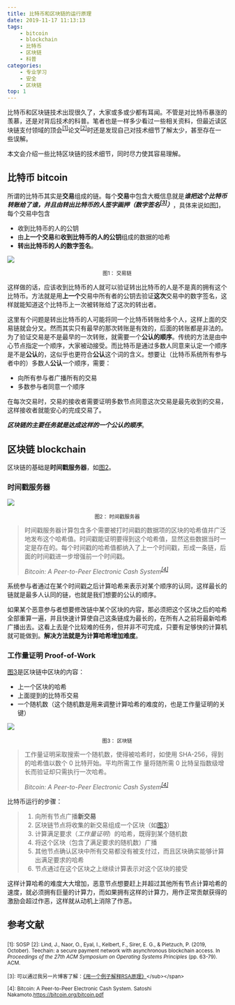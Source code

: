 ```yaml
---
title: 比特币和区块链的运行原理
date: 2019-11-17 11:13:13
tags:
    - bitcoin
    - blockchain
    - 比特币
    - 区块链
    - 科普
categories:
    - 专业学习
    - 安全
    - 区块链
top: 1
---
```




比特币和区块链技术出现很久了，大家或多或少都有耳闻。不管是对比特币暴涨的羡慕，还是对背后技术的科普。笔者也是一样多少看过一些相关资料，但最近读区块链支付领域的顶会<sup><a href="#foot_note_1">[1]</a></sup>论文<sup><a href="#foot_note_2">[2]</a></sup>时还是发现自己对技术细节了解太少，甚至存在一些误解。

本文会介绍一些比特区块链的技术细节，同时尽力使其容易理解。



<!--more-->

## 比特币 bitcoin

所谓的比特币其实是**交易**组成的链。每个**交易**中包含大概信息就是***谁把这个比特币转账给了谁，并且由转出比特币的人签字画押（数字签名<sup><a href="#foot_note_3">[3]</a></sup>）***，具体来说如[图1](#pic_1)，每个交易中包含

* 收到比特币的人的公钥
* 由**上一个交易**和**收到比特币的人的公钥**组成的数据的哈希
* **转出比特币的人的数字签名**。

![](https://tva1.sinaimg.cn/large/006y8mN6gy1g91yo948kjj30lw0crab5.jpg)

<center><span id="pic_1"><sub>图1： 交易链</sub></span></center>

这样做的话，应该收到比特币的人就可以验证转出比特币的人是不是真的拥有这个比特币。方法就是用**上一个**交易中所有者的公钥去验证**这次**交易中的数字签名，这样就能知道这个比特币上一次被转账给了这次的转出者。

这里有个问题是转出比特币的人可能将同一个比特币转账给多个人，这样上面的交易链就会分叉。然而其实只有最早的那次转账是有效的，后面的转账都是非法的。为了验证交易是不是最早的一次转账，就需要一个**公认的顺序**。传统的方法是由中心节点指定一个顺序，大家被动接受。而比特币是通过多数人同意来认定一个顺序是不是**公认**的，这似乎也更符合**公认**这个词的含义。想要让（比特币系统所有参与者中的）多数人**公认**一个顺序，需要：

* 向所有参与者广播所有的交易
* 多数参与者同意一个顺序

在每次交易时，交易的接收者需要证明多数节点同意这次交易是最先收到的交易，这样接收者就能安心的完成交易了。

***区块链的主要任务就是达成这样的一个公认的顺序***。

## 区块链 blockchain

区块链的基础是**时间戳服务器**，如[图2](#pic_2)。

### 时间戳服务器

![](https://tva1.sinaimg.cn/large/006y8mN6ly1g926rnfzp5j30om07gq38.jpg)

<center><span id="pic_2"><sub>图2： 时间戳服务器</sub></span></center>

> 时间戳服务器计算包含多个需要被打时间戳的数据项的区块的哈希值并广泛地发布这个哈希值。时间戳能证明要得到这个哈希值，显然这些数据当时一定是存在的。每个时间戳的哈希值都纳入了上一个时间戳，形成一条链，后面的时间戳进一步增强前一个时间戳。
>
> *Bitcoin: A Peer-to-Peer Electronic Cash System<sup><a href="#foot_note_4">[4]</a></sup>*

系统参与者通过在某个时间戳之后计算哈希来表示对某个顺序的认同，这样最长的链就是最多人认同的链，也就是我们想要的公认的顺序。

如果某个恶意参与者想要修改链中某个区块的内容，那必须把这个区块之后的哈希全部重算一遍，并且快速计算使自己这条链成为最长的，在所有人之前将最新哈希广播出去。这看上去是个比较难的任务，但并非不可完成，只要有足够快的计算机就可能做到。**解决方法就是为计算哈希增加难度**。

### 工作量证明 Proof-of-Work

[图3](#pic_3)是区块链中区块的内容：

* 上一个区块的哈希
* 上面提到的比特币交易
* 一个随机数（这个随机数是用来调整计算哈希的难度的，也是工作量证明的关键）

![](https://tva1.sinaimg.cn/large/006y8mN6ly1g9281qoyhej30ow06smxl.jpg)

<center><span id="pic_3"><sub>图3： 区块链</sub></span></center>

> 工作量证明采取搜索一个随机数，使得被哈希时，如使用 SHA-256，得到的哈希值以数个 0 比特开始。平均所需工作 量将随所需 0 比特呈指数级增长而验证却只需执行一次哈希。
>
> *Bitcoin: A Peer-to-Peer Electronic Cash System<sup><a href="#foot_note_4">[4]</a></sup>*

比特币运行的步骤：

> 1. 向所有节点广播**新交易**
> 2. 区块链节点将收集的新交易组成一个区块（如[图3](#pic_3)）
> 3. 计算满足要求（*工作量证明*）的哈希，既得到某个随机数
> 4. 将这个区块（包含了满足要求的随机数）广播
> 5. 其他节点确认区块中所有交易都没有被支付过，而且区块确实能够计算出满足要求的哈希
> 6. 节点通过在这个区块之上继续计算表示对这个区块的接受

这样计算哈希的难度大大增加，恶意节点想要赶上并超过其他所有节点计算哈希的速度，就必须拥有巨量的计算力，而如果拥有这样的计算力，用作正常贡献获得的激励会超过作恶，这样就从动机上消除了作恶。

## 参考文献

<span id="foot_note_1"><sub>[1]: SOSP</sub></span>
<span id="foot_note_2"><sub>[2]: Lind, J., Naor, O., Eyal, I., Kelbert, F., Sirer, E. G., & Pietzuch, P. (2019, October). Teechain: a secure payment network with asynchronous blockchain access. In *Proceedings of the 27th ACM Symposium on Operating Systems Principles* (pp. 63-79). ACM.</sub></span>

<span id="foot_note_3"><sub>[3]: 可以通过我另一片博客了解：[《用一个例子解释RSA原理》]([https://zhang-tianxu.github.io/chinese/2019/11/15/%E7%94%A8%E4%B8%80%E4%B8%AA%E4%BE%8B%E5%AD%90%E8%A7%A3%E9%87%8ARSA%E5%8E%9F%E7%90%86/](https://zhang-tianxu.github.io/chinese/2019/11/15/用一个例子解释RSA原理/))</sub></span>

<span id="foot_note_4"><sub>[4]: Bitcoin: A Peer-to-Peer Electronic Cash System. Satoshi Nakamoto.https://bitcoin.org/bitcoin.pdf</sub></span>

